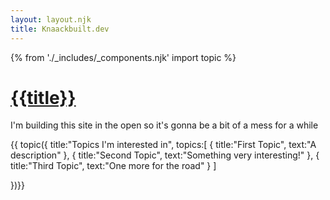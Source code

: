 ```yaml
---
layout: layout.njk
title: Knaackbuilt.dev
---
```

 {% from './_includes/_components.njk' import topic  %}
<h1 class="text-3xl font-bold py-4"><a href="/"> {{title}}</a></h1>
<p class="my-4 text-sm"> I'm building this site in the open so it's gonna be a bit of a mess for a while </p>
{{ topic({
    title:"Topics I'm interested in",
    topics:[
        {
            title:"First Topic",
            text:"A description"
        },
        {
            title:"Second Topic",
            text:"Something very interesting!"
        },
        {
            title:"Third Topic",
            text:"One more for the road"
        }
    ]

})}}